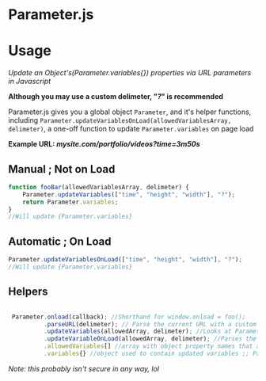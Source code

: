 # Parameter.js

# Usage

*Update an Object's(Parameter.variables{}) properties via URL parameters in Javascript*

**Although you may use a custom delimeter, "*?*" is recommended**

Parameter.js gives you a global object `Parameter`, and it's helper functions, including `Parameter.updateVariablesOnLoad(allowedVariablesArray, delimeter)`, a one-off function to update `Parameter.variables` on page load

**Example URL: *mysite.com/portfolio/videos?time=3m50s***

## Manual ; Not on Load
```javascript
function fooBar(allowedVariablesArray, delimeter) {
    Parameter.updateVariables(["time", "height", "width"], "?");
    return Parameter.variables;
}
//Will update {Parameter.variables}
```

## Automatic ;  On Load
```javascript
Parameter.updateVariablesOnLoad(["time", "height", "width"], "?");
//Will update {Parameter.variables}
```

## Helpers 
```javascript

 Parameter.onload(callback); //Shorthand for window.onload = foo();
          .parseURL(delimeter); // Parse the current URL with a custom delimeter
          .updateVariables(allowedArray, delimeter); //Looks at Parameter.variables, updates variables if they're in allowedArray
          .updateVariableOnLoad(allowedArray, delimeter); //Parses the current URL on page load and updates allowed variables
          .allowedVariables[] //array with object property names that are allowed to be changed
          .variables{} //object used to contain updated variables ;; Parameter.variables[propName] = passedValue;  
```

*Note: this probably isn't secure in any way, lol* 
